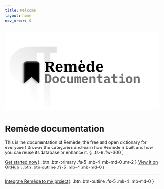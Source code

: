 ```yaml
---
title: Welcome
layout: home
nav_order: 0
---
```


<img src="/assets/images/documentation.png"/>

# Remède documentation

This is the documentation of Remède, the free and open dictionary for everyone ! 
Browse the categories and learn how Remède is built and how you can reuse its database or enhance it.
{: .fs-6 .fw-300 }


[Get started now](https://docs.remede.camarm.fr/docs/getting-started){: .btn .btn-primary .fs-5 .mb-4 .mb-md-0 .mr-2 }
[View it on GitHub](https://github.com/camarm-dev/remede){: .btn .btn-outline .fs-5 .mb-4 .mb-md-0 }

---

[Integrate Remède to my project](https://docs.remede.camarm.fr/docs/database/usage){: .btn .btn-outline .fs-5 .mb-4 .mb-md-0 }

